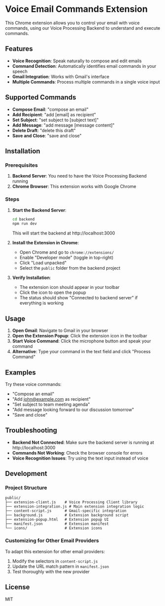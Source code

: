 # Voice Email Commands Extension

This Chrome extension allows you to control your email with voice commands, using our Voice Processing Backend to understand and execute commands.

## Features

- **Voice Recognition**: Speak naturally to compose and edit emails
- **Command Detection**: Automatically identifies email commands in your speech
- **Gmail Integration**: Works with Gmail's interface
- **Multiple Commands**: Process multiple commands in a single voice input

## Supported Commands

- **Compose Email**: "compose an email"
- **Add Recipient**: "add [email] as recipient"
- **Set Subject**: "set subject to [subject text]"
- **Add Message**: "add message [message content]"
- **Delete Draft**: "delete this draft"
- **Save and Close**: "save and close"

## Installation

### Prerequisites

1. **Backend Server**: You need to have the Voice Processing Backend running
2. **Chrome Browser**: This extension works with Google Chrome

### Steps

1. **Start the Backend Server**:
   ```bash
   cd backend
   npm run dev
   ```
   This will start the backend at http://localhost:3000

2. **Install the Extension in Chrome**:
   - Open Chrome and go to `chrome://extensions/`
   - Enable "Developer mode" (toggle in top-right)
   - Click "Load unpacked"
   - Select the `public` folder from the backend project

3. **Verify Installation**:
   - The extension icon should appear in your toolbar
   - Click the icon to open the popup
   - The status should show "Connected to backend server" if everything is working

## Usage

1. **Open Gmail**: Navigate to Gmail in your browser
2. **Open the Extension Popup**: Click the extension icon in the toolbar
3. **Start Voice Command**: Click the microphone button and speak your command
4. **Alternative**: Type your command in the text field and click "Process Command"

## Examples

Try these voice commands:

- "Compose an email"
- "Add john@example.com as recipient"
- "Set subject to team meeting agenda"
- "Add message looking forward to our discussion tomorrow"
- "Save and close"

## Troubleshooting

- **Backend Not Connected**: Make sure the backend server is running at http://localhost:3000
- **Commands Not Working**: Check the browser console for errors
- **Voice Recognition Issues**: Try using the text input instead of voice

## Development

### Project Structure

```
public/
├── extension-client.js    # Voice Processing Client library
├── extension-integration.js # Main extension integration logic
├── content-script.js      # Gmail-specific integration
├── background.js          # Extension background script
├── extension-popup.html   # Extension popup UI
├── manifest.json          # Extension manifest
└── icons/                 # Extension icons
```

### Customizing for Other Email Providers

To adapt this extension for other email providers:

1. Modify the selectors in `content-script.js`
2. Update the URL match pattern in `manifest.json`
3. Test thoroughly with the new provider

## License

MIT 
